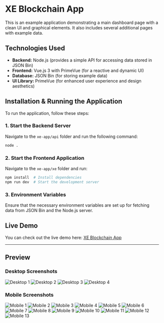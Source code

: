 # XE Blockchain App

This is an example application demonstrating a main dashboard page with a clean UI and graphical elements. It also includes several additional pages with example data.

## Technologies Used

- **Backend:** Node.js (provides a simple API for accessing data stored in JSON Bin)
- **Frontend:** Vue.js 3 with PrimeVue (for a reactive and dynamic UI)
- **Database:** JSON Bin (for storing example data)
- **UI Library:** PrimeVue (for enhanced user experience and design aesthetics)

## Installation & Running the Application

To run the application, follow these steps:

### 1. Start the Backend Server

Navigate to the `xe-app/api` folder and run the following command:

```sh
node .
```

### 2. Start the Frontend Application

Navigate to the `xe-app/xe` folder and run:

```sh
npm install  # Install dependencies
npm run dev  # Start the development server
```

### 3. Environment Variables

Ensure that the necessary environment variables are set up for fetching data from JSON Bin and the Node.js server.

## Live Demo

You can check out the live demo here: [XE Blockchain App](https://xe-app.vercel.app/)

---

## Preview

### Desktop Screenshots

![Desktop 1](./xe/src/assets/images/preview/desktop/desktop-1.webp "Desktop 1")
![Desktop 2](./xe/src/assets/images/preview/desktop/desktop-2.webp "Desktop 2")
![Desktop 3](./xe/src/assets/images/preview/desktop/desktop-3.webp "Desktop 3")
![Desktop 4](./xe/src/assets/images/preview/desktop/desktop-4.webp "Desktop 4")

### Mobile Screenshots

![Mobile 1](./xe/src/assets/images/preview/mobile/mob-1.webp "Mobile 1")
![Mobile 2](./xe/src/assets/images/preview/mobile/mob-2.webp "Mobile 2")
![Mobile 3](./xe/src/assets/images/preview/mobile/mob-3.webp "Mobile 3")
![Mobile 4](./xe/src/assets/images/preview/mobile/mob-4.webp "Mobile 4")
![Mobile 5](./xe/src/assets/images/preview/mobile/mob-5.webp "Mobile 5")
![Mobile 6](./xe/src/assets/images/preview/mobile/mob-6.webp "Mobile 6")
![Mobile 7](./xe/src/assets/images/preview/mobile/mob-7.webp "Mobile 7")
![Mobile 8](./xe/src/assets/images/preview/mobile/mob-8.webp "Mobile 8")
![Mobile 9](./xe/src/assets/images/preview/mobile/mob-9.webp "Mobile 9")
![Mobile 10](./xe/src/assets/images/preview/mobile/mob-10.webp "Mobile 10")
![Mobile 11](./xe/src/assets/images/preview/mobile/mob-11.webp "Mobile 11")
![Mobile 12](./xe/src/assets/images/preview/mobile/mob-12.webp "Mobile 12")
![Mobile 13](./xe/src/assets/images/preview/mobile/mob-13.webp "Mobile 13")
